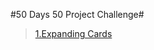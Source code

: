 #50 Days 50 Project Challenge#

> [1.Expanding Cards](https://github.com/yusufkhan004/50-days-50-js-project/tree/Node/1-%20Expanding%20Cards)
